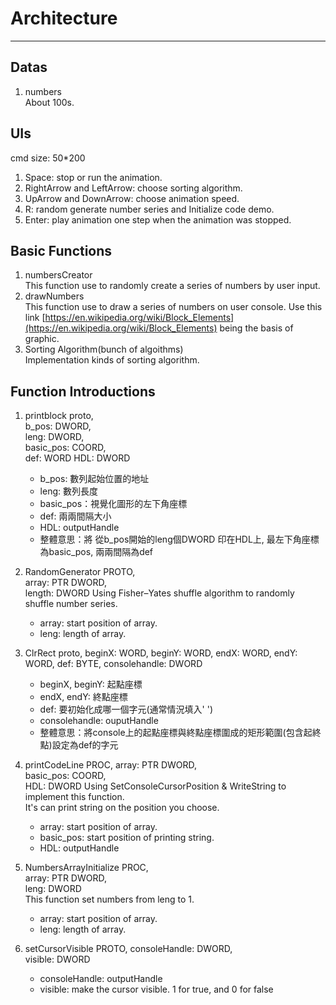 # Architecture

---

## Datas

1. numbers  
About 100s.  

## UIs  

cmd size: 50*200

1. Space: stop or run the animation.
2. RightArrow and LeftArrow: choose sorting algorithm.
3. UpArrow and DownArrow: choose animation speed.
4. R: random generate number series and Initialize code demo.
5. Enter: play animation one step when the animation was stopped.

## Basic Functions

1. numbersCreator  
This function use to randomly create a series of numbers by user input.  
2. drawNumbers  
This function use to draw a series of numbers on user console.
Use this link [https://en.wikipedia.org/wiki/Block_Elements](https://en.wikipedia.org/wiki/Block_Elements) being the basis of graphic.
3. Sorting Algorithm(bunch of algoithms)  
Implementation kinds of sorting algorithm.

## Function Introductions

1. printblock proto,  
    b_pos: DWORD,  
    leng: DWORD,  
    basic_pos: COORD,  
    def: WORD
    HDL: DWORD  

   * b_pos: 數列起始位置的地址  
   * leng: 數列長度  
   * basic_pos：視覺化圖形的左下角座標  
   * def: 兩兩間隔大小
   * HDL: outputHandle  
   * 整體意思：將 從b_pos開始的leng個DWORD 印在HDL上, 最左下角座標為basic_pos, 兩兩間隔為def

2. RandomGenerator PROTO,  
    array: PTR DWORD,  
    length: DWORD
Using Fisher–Yates shuffle algorithm to randomly shuffle number series.

   * array: start position of array.  
   * leng: length of array.  

3. ClrRect proto,
    beginX: WORD, beginY: WORD, endX: WORD, endY: WORD,
    def: BYTE, consolehandle: DWORD

   * beginX, beginY: 起點座標
   * endX, endY: 終點座標
   * def: 要初始化成哪一個字元(通常情況填入' ')
   * consolehandle: ouputHandle
   * 整體意思：將console上的起點座標與終點座標圍成的矩形範圍(包含起終點)設定為def的字元
4. printCodeLine PROC,
	array: PTR DWORD,    
    basic_pos: COORD,  
    HDL: DWORD
Using SetConsoleCursorPosition & WriteString to implement this function.  
It's can print string on the position you choose.
   * array: start position of array.  
   * basic_pos: start position of printing string. 
   * HDL: outputHandle
5. NumbersArrayInitialize PROC,  
    array: PTR DWORD,  
    leng: DWORD  
This function set numbers from leng to 1.  
   * array: start position of array.  
   * leng: length of array. 
5. setCursorVisible PROTO, 
	   consoleHandle: DWORD,  
     visible: DWORD  
   * consoleHandle: outputHandle
   * visible: make the cursor visible. 1 for true, and 0 for false
